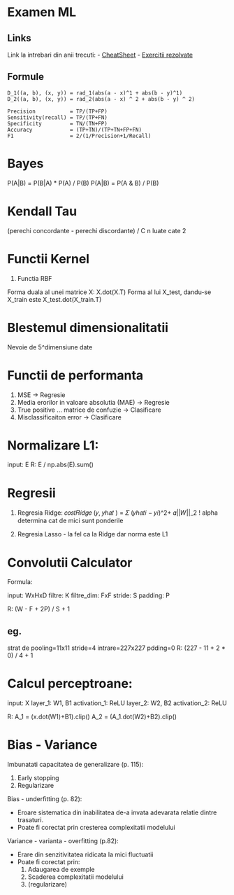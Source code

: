 # Examen ML

## Links

Link la intrebari din anii trecuti:
    - [CheatSheet](https://docs.google.com/document/d/1a0W5_j6gT0kQ6bveNjJczeOU4dyit6JesaGqSxg30Nk/edit)
    - [Exercitii rezolvate](https://docs.google.com/document/d/13WX6yz3jVaoXQnxX0Lkii8X939P5BjPZfCSC1dFEbzk/edit#heading=h.iu429wxt7qcc)

## Formule

```
D_1((a, b), (x, y)) = rad_1(abs(a - x)^1 + abs(b - y)^1)
D_2((a, b), (x, y)) = rad_2(abs(a - x) ^ 2 + abs(b - y) ^ 2)
```

```
Precision           = TP/(TP+FP)
Sensitivity(recall) = TP/(TP+FN)
Specificity         = TN/(TN+FP)
Accuracy            = (TP+TN)/(TP+TN+FP+FN)
F1                  = 2/(1/Precision+1/Recall)
```

# Bayes

P(A|B) = P(B|A) * P(A) / P(B)
P(A|B) = P(A & B) / P(B)

# Kendall Tau 

(perechi concordante - perechi discordante) / C n luate cate 2 

# Functii Kernel

1. Functia RBF

Forma duala al unei matrice X: X.dot(X.T)
Forma al lui X_test, dandu-se X_train este X_test.dot(X_train.T)

# Blestemul dimensionalitatii

Nevoie de 5^dimensiune date

# Functii de performanta

1. MSE -> Regresie
2. Media erorilor in valoare absolutia (MAE) -> Regresie
3. True positive ... matrice de confuzie -> Clasificare
4. Misclassificaiton error -> Clasificare

# Normalizare L1:

input: E
R: E / np.abs(E).sum()

# Regresii

1. Regresia Ridge: 𝑐𝑜𝑠𝑡𝑅𝑖𝑑𝑔𝑒 (𝑦, 𝑦ℎ𝑎𝑡 ) = 𝛴 (𝑦ℎ𝑎𝑡𝑖 − 𝑦𝑖)^2+ 𝛼||𝑊||_2
! alpha determina cat de mici sunt ponderile

2. Regresia Lasso - la fel ca la Ridge dar norma este L1

# Convolutii Calculator

Formula:

input: WxHxD
filtre: K
filtre_dim: FxF
stride: S
padding: P

R: (W - F + 2P) / S + 1

## eg.
strat de pooling=11x11
stride=4
intrare=227x227
pdding=0
R: (227 - 11 + 2 * 0) / 4 + 1

# Calcul perceptroane: 

input: X
layer_1: W1, B1
activation_1: ReLU
layer_2: W2, B2
activation_2: ReLU

R:  A_1 = (x.dot(W1)+B1).clip()
    A_2 = (A_1.dot(W2)+B2).clip()


# Bias - Variance

Imbunatati capacitatea de generalizare (p. 115):
 1. Early stopping
 2. Regularizare

Bias - underfitting (p. 82):
 * Eroare sistematica din inabilitatea de-a invata adevarata relatie dintre trasaturi.
 * Poate fi corectat prin cresterea complexitatii modelului

Variance - varianta - overfitting (p.82):
 * Erare din senzitivitatea ridicata la mici fluctuatii
 * Poate fi corectat prin:
   1. Adaugarea de exemple
   2. Scaderea complexitatii modelului
   3. (regularizare)